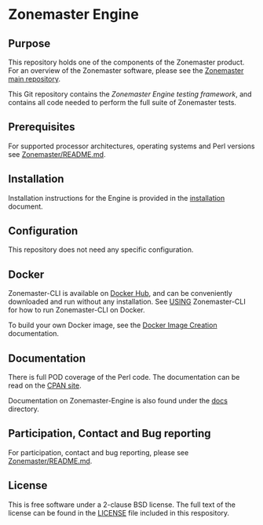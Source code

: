 # Zonemaster Engine

## Purpose

This repository holds one of the components of the Zonemaster product. For an
overview of the Zonemaster software, please see the
[Zonemaster main repository].

This Git repository contains the *Zonemaster Engine testing framework*,
and contains all code needed to perform the full suite of Zonemaster
tests.

## Prerequisites

For supported processor architectures, operating systems and Perl versions see
[Zonemaster/README.md].

## Installation

Installation instructions for the Engine is provided in the
[installation] document.

## Configuration

This repository does not need any specific configuration.

## Docker

Zonemaster-CLI is available on [Docker Hub], and can be conveniently downloaded
and run without any installation. See [USING] Zonemaster-CLI for how to run
Zonemaster-CLI on Docker.

To build your own Docker image, see the [Docker Image Creation] documentation.


## Documentation

There is full POD coverage of the Perl code. The documentation can be
read on the [CPAN site].

Documentation on Zonemaster-Engine is also found under the [docs] directory.


## Participation, Contact and Bug reporting

For participation, contact and bug reporting, please see
[Zonemaster/README.md](https://github.com/zonemaster/zonemaster/blob/master/README.md).


## License

This is free software under a 2-clause BSD license. The full text of the license can
be found in the [LICENSE](LICENSE) file included in this respository.


[CPAN site]:                                      https://metacpan.org/pod/Zonemaster::Engine
[Docker Hub]:                                     https://hub.docker.com/u/zonemaster
[Docker Image Creation]:                          https://github.com/zonemaster/zonemaster/blob/master/docs/internal-documentation/maintenance/ReleaseProcess-create-docker-image.md
[Docs]:                                           docs/
[Installation]:                                   docs/Installation.md
[USING]:                                          https://github.com/zonemaster/zonemaster-cli/blob/master/USING.md
[Zonemaster main repository]:                     https://github.com/zonemaster/zonemaster
[Zonemaster/README.md]:                           https://github.com/zonemaster/zonemaster/blob/master/README.md



